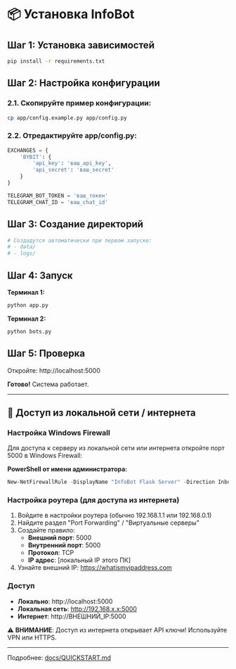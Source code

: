 # 📦 Установка InfoBot

## Шаг 1: Установка зависимостей

```bash
pip install -r requirements.txt
```

## Шаг 2: Настройка конфигурации

### 2.1. Скопируйте пример конфигурации:
```bash
cp app/config.example.py app/config.py
```

### 2.2. Отредактируйте app/config.py:
```python
EXCHANGES = {
    'BYBIT': {
        'api_key': 'ваш_api_key',
        'api_secret': 'ваш_secret'
    }
}

TELEGRAM_BOT_TOKEN = 'ваш_токен'
TELEGRAM_CHAT_ID = 'ваш_chat_id'
```

## Шаг 3: Создание директорий

```bash
# Создадутся автоматически при первом запуске:
# - data/
# - logs/
```

## Шаг 4: Запуск

**Терминал 1:**
```bash
python app.py
```

**Терминал 2:**
```bash
python bots.py
```

## Шаг 5: Проверка

Откройте: http://localhost:5000

**Готово!** Система работает.

---

## 🔗 Доступ из локальной сети / интернета

### Настройка Windows Firewall

Для доступа к серверу из локальной сети или интернета откройте порт 5000 в Windows Firewall:

**PowerShell от имени администратора:**
```powershell
New-NetFirewallRule -DisplayName "InfoBot Flask Server" -Direction Inbound -Protocol TCP -LocalPort 5000 -Action Allow -Profile Any
```

### Настройка роутера (для доступа из интернета)

1. Войдите в настройки роутера (обычно 192.168.1.1 или 192.168.0.1)
2. Найдите раздел "Port Forwarding" / "Виртуальные серверы"
3. Создайте правило:
   - **Внешний порт**: 5000
   - **Внутренний порт**: 5000
   - **Протокол**: TCP
   - **IP адрес**: [локальный IP этого ПК]
4. Узнайте внешний IP: https://whatismyipaddress.com

### Доступ

- **Локально**: http://localhost:5000
- **Локальная сеть**: http://192.168.x.x:5000
- **Интернет**: http://ВНЕШНИЙ_IP:5000

⚠️ **ВНИМАНИЕ**: Доступ из интернета открывает API ключи! Используйте VPN или HTTPS.

---

Подробнее: [docs/QUICKSTART.md](docs/QUICKSTART.md)

